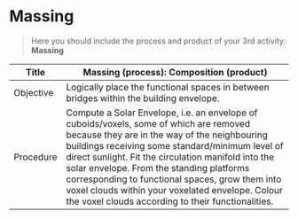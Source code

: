 # Massing

> Here you should include the process and product of your 3rd activity: **Massing**

| Title     | Massing (process): Composition (product)                                                                                                                                                                                                                                                                                                                                                                                                                  |
| --------- | --------------------------------------------------------------------------------------------------------------------------------------------------------------------------------------------------------------------------------------------------------------------------------------------------------------------------------------------------------------------------------------------------------------------------------------------------------- |
| Objective | Logically place the functional spaces in between bridges within the building envelope.                                                                                                                                                                                                                                                                                                                                                                    |
| Procedure | Compute a Solar Envelope, i.e. an envelope of cuboids/voxels, some of which are removed because they are in the way of the neighbouring buildings receiving some standard/minimum level of direct sunlight. Fit the circulation manifold into the solar envelope. From the standing platforms corresponding to functional spaces, grow them into voxel clouds within your voxelated envelope. Colour the voxel clouds according to their functionalities. |